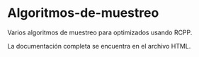 # Algoritmos-de-muestreo
Varios algoritmos de muestreo para optimizados usando RCPP.

La documentación completa se encuentra en el archivo HTML.
